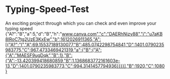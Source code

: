 # Typing-Speed-Test
An exciting project through which you can check and even improve your typing speed
{"A?":"B","a":5,"d":"B","h":"www.canva.com","c":"DAERhNjzy88","i":"u7aKB8lRoC7tg2UzE3KxEw","b":1612026911365,"A":[{"A?":"I","A":69.15537189130077,"B":485.0742298754841,"D":1401.0790235983775,"C":967.4733469421319,"a":{"B":{"A":{"A":"MAESF9ugDqk","B":1},"B":{"A":-13.420399418680859,"B":1.1368683772161603e-13,"D":1401.0790235983773,"C":994.3141457794936}}}}],"B":1920,"C":1080}
